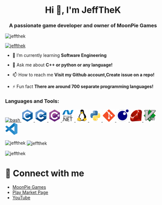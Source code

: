 <h1 align="center">Hi 👋, I'm JeffTheK</h1>
<h3 align="center">A passionate game developer and owner of MoonPie Games</h3>

<p align="left"> <img src="https://komarev.com/ghpvc/?username=jeffthek&label=Profile%20views&color=0e75b6&style=flat" alt="jeffthek" /> </p>

<p align="left"> <a href="https://github.com/ryo-ma/github-profile-trophy"><img src="https://github-profile-trophy.vercel.app/?username=jeffthek" alt="jeffthek" /></a> </p>

- 🌱 I’m currently learning **Software Engineering**

- 💬 Ask me about **C++ or python or any language!**

- 📫 How to reach me **Visit my Github account,Create issue on a repo!**

- ⚡ Fun fact **There are around 700 separate programming languages!**


<h3 align="left">Languages and Tools:</h3>
<p align="left">   
  <a href="https://www.gnu.org/software/bash/" target="_blank"> <img src="https://www.vectorlogo.zone/logos/gnu_bash/gnu_bash-icon.svg" alt="bash" width="40" height="40"/> </a> <a href="https://www.cprogramming.com/" target="_blank"> <img src="https://raw.githubusercontent.com/devicons/devicon/master/icons/c/c-original.svg" alt="c" width="40" height="40"/> </a>
  <a href="https://www.w3schools.com/cpp/" target="_blank"> <img src="https://raw.githubusercontent.com/devicons/devicon/master/icons/cplusplus/cplusplus-original.svg" alt="cplusplus" width="40" height="40"/> </a> 
  <a href="https://www.w3schools.com/cs/" target="_blank"> <img src="https://raw.githubusercontent.com/devicons/devicon/master/icons/csharp/csharp-original.svg" alt="csharp" width="40" height="40"/> </a> 
  <a href="https://dotnet.microsoft.com/" target="_blank"> <img src="https://raw.githubusercontent.com/devicons/devicon/master/icons/dot-net/dot-net-original-wordmark.svg" alt="dotnet" width="40" height="40"/> </a> 
  <a href="https://www.linux.org/" target="_blank"> <img src="https://raw.githubusercontent.com/devicons/devicon/master/icons/linux/linux-original.svg" alt="linux" width="40" height="40"/> </a> 
  <a href="https://www.python.org" target="_blank"> <img src="https://raw.githubusercontent.com/devicons/devicon/master/icons/python/python-original.svg" alt="python" width="40" height="40"/> </a> 
  <a href="https://git-scm.com" target="_blank"> <img src="https://raw.githubusercontent.com/devicons/devicon/master/icons/git/git-original.svg" alt="git" width="40" height="40"/> </a> 
  <a href="https://lua.com" target="_blank"> <img src="https://raw.githubusercontent.com/devicons/devicon/master/icons/lua/lua-original.svg" alt="lua" width="40" height="40"/> </a>
  <a href="https://www.ruby-lang.org/en/" target="_blank"> <img src="https://raw.githubusercontent.com/devicons/devicon/master/icons/ruby/ruby-original.svg" alt="ruby" width="40" height="40"/> </a>
  <a target="_blank"> <img src="https://raw.githubusercontent.com/devicons/devicon/master/icons/vim/vim-original.svg" alt="vim" width="40" height="40"/> </a>
  <a target="_blank"> <img src="https://raw.githubusercontent.com/devicons/devicon/master/icons/vscode/vscode-original.svg" alt="vscode" width="40" height="40"/> </a>
</p>

<p><img align="left" src="https://github-readme-stats.vercel.app/api/top-langs?username=jeffthek&show_icons=true&locale=en&layout=compact" alt="jeffthek" /></p>

<p>&nbsp;<img align="center" src="https://github-readme-stats.vercel.app/api?username=jeffthek&show_icons=true&locale=en" alt="jeffthek" /></p>

<p><img align="center" src="https://github-readme-streak-stats.herokuapp.com/?user=jeffthek&" alt="jeffthek" /></p>

# 🤙 Connect with me
- [MoonPie Games](https://shwaikakaz.wixsite.com/moonpiegames)
- [Play Market Page](https://play.google.com/store/apps/dev?id=8610739840761695390&hl=ru&gl=US)
- [YouTube](https://www.youtube.com/channel/UCKOZQkjfEqQvM2DhFS0yBCww)
